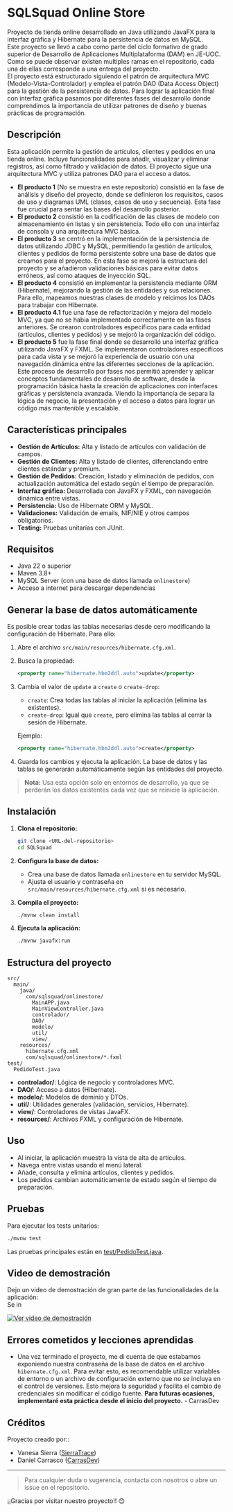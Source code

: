 # SQLSquad Online Store

Proyecto de tienda online desarrollado en Java utilizando JavaFX para la interfaz gráfica y Hibernate para la persistencia de datos en MySQL.<br>
Este proyecto se llevó a cabo como parte del ciclo formativo de grado superior de Desarrollo de Aplicaciones Multiplataforma (DAM) en JE-UOC. Como se puede observar existen multiples ramas en el repositorio, cada una de ellas corresponde a una entrega del proyecto.<br>
El proyecto está estructurado siguiendo el patrón de arquitectura MVC (Modelo-Vista-Controlador) y emplea el patrón DAO (Data Access Object) para la gestión de la persistencia de datos. Para lograr la aplicación final con interfaz gráfica pasamos por diferentes fases del desarrollo donde comprendimos la importancia de utilizar patrones de diseño y buenas prácticas de programación.

## Descripción

Esta aplicación permite la gestión de artículos, clientes y pedidos en una tienda online. Incluye funcionalidades para añadir, visualizar y eliminar registros, así como filtrado y validación de datos. El proyecto sigue una arquitectura MVC y utiliza patrones DAO para el acceso a datos.
- **El producto 1** (No se muestra en este repositorio) consistió en la fase de análisis y diseño del proyecto, donde se definieron los requisitos, casos de uso y diagramas UML (clases, casos de uso y secuencia). Esta fase fue crucial para sentar las bases del desarrollo posterior.
- **El producto 2** consistió en la codificación de las clases de modelo con almacenamiento en listas y sin persistencia. Todo ello con una interfaz de consola y una arquitectura MVC básica.
- **El producto 3** se centró en la implementación de la persistencia de datos utilizando JDBC y MySQL, permitiendo la gestión de artículos, clientes y pedidos de forma persistente sobre una base de datos que creamos para el proyecto. En esta fase se mejoró la estructura del proyecto y se añadieron validaciones básicas para evitar datos erróneos, así como ataques de inyección SQL.
- **El producto 4** consistió en implementar la persistencia mediante ORM (Hibernate), mejorando la gestión de las entidades y sus relaciones. Para ello, mapeamos nuestras clases de modelo y reicimos los DAOs para trabajar con Hibernate.
- **El producto 4.1** fue una fase de refactorización y mejora del modelo MVC, ya que no se habia implementado correctamente en las fases anteriores. Se crearon controladores específicos para cada entidad (artículos, clientes y pedidos) y se mejoró la organización del código.
- **El producto 5** fue la fase final donde se desarrolló una interfaz gráfica utilizando JavaFX y FXML. Se implementaron controladores específicos para cada vista y se mejoró la experiencia de usuario con una navegación dinámica entre las diferentes secciones de la aplicación.<br>
Este proceso de desarrollo por fases nos permitió aprender y aplicar conceptos fundamentales de desarrollo de software, desde la programación básica hasta la creación de aplicaciones con interfaces gráficas y persistencia avanzada. Viendo la importancia de separa la lógica de negocio, la presentación y el acceso a datos para lograr un código más mantenible y escalable.

## Características principales

- **Gestión de Artículos:** Alta y listado de artículos con validación de campos.
- **Gestión de Clientes:** Alta y listado de clientes, diferenciando entre clientes estándar y premium.
- **Gestión de Pedidos:** Creación, listado y eliminación de pedidos, con actualización automática del estado según el tiempo de preparación.
- **Interfaz gráfica:** Desarrollada con JavaFX y FXML, con navegación dinámica entre vistas.
- **Persistencia:** Uso de Hibernate ORM y MySQL.
- **Validaciones:** Validación de emails, NIF/NIE y otros campos obligatorios.
- **Testing:** Pruebas unitarias con JUnit.

## Requisitos

- Java 22 o superior
- Maven 3.8+
- MySQL Server (con una base de datos llamada `onlinestore`)
- Acceso a internet para descargar dependencias

## Generar la base de datos automáticamente

Es posible crear todas las tablas necesarias desde cero modificando la configuración de Hibernate. Para ello:

1. Abre el archivo `src/main/resources/hibernate.cfg.xml`.
2. Busca la propiedad:
   ```xml
   <property name="hibernate.hbm2ddl.auto">update</property>
   ```
3. Cambia el valor de `update` a `create` o `create-drop`:
   - `create`: Crea todas las tablas al iniciar la aplicación (elimina las existentes).
   - `create-drop`: Igual que `create`, pero elimina las tablas al cerrar la sesión de Hibernate.

   Ejemplo:
   ```xml
   <property name="hibernate.hbm2ddl.auto">create</property>
   ```

4. Guarda los cambios y ejecuta la aplicación. La base de datos y las tablas se generarán automáticamente según las entidades del proyecto.

> **Nota:** Usa esta opción solo en entornos de desarrollo, ya que se perderán los datos existentes cada vez que se reinicie la aplicación.

## Instalación

1. **Clona el repositorio:**
   ```sh
   git clone <URL-del-repositorio>
   cd SQLSquad
   ```

2. **Configura la base de datos:**
   - Crea una base de datos llamada `onlinestore` en tu servidor MySQL.
   - Ajusta el usuario y contraseña en `src/main/resources/hibernate.cfg.xml` si es necesario.

3. **Compila el proyecto:**
   ```sh
   ./mvnw clean install
   ```

4. **Ejecuta la aplicación:**
   ```sh
   ./mvnw javafx:run
   ```

## Estructura del proyecto

```
src/
  main/
    java/
      com/sqlsquad/onlinestore/
        MainAPP.java
        MainViewController.java
        controlador/
        DAO/
        modelo/
        util/
        view/
    resources/
      hibernate.cfg.xml
      com/sqlsquad/onlinestore/*.fxml
test/
  PedidoTest.java
```

- **controlador/**: Lógica de negocio y controladores MVC.
- **DAO/**: Acceso a datos (Hibernate).
- **modelo/**: Modelos de dominio y DTOs.
- **util/**: Utilidades generales (validación, servicios, Hibernate).
- **view/**: Controladores de vistas JavaFX.
- **resources/**: Archivos FXML y configuración de Hibernate.

## Uso

- Al iniciar, la aplicación muestra la vista de alta de artículos.
- Navega entre vistas usando el menú lateral.
- Añade, consulta y elimina artículos, clientes y pedidos.
- Los pedidos cambian automáticamente de estado según el tiempo de preparación.

## Pruebas

Para ejecutar los tests unitarios:

```sh
./mvnw test
```

Las pruebas principales están en [test/PedidoTest.java](test/PedidoTest.java).

## Video de demostración

Dejo un video de demostración de gran parte de las funcionalidades de la aplicación:<br>
Se in

[![Ver video de demostración](https://img.youtube.com/vi/KmxfsbXsp5Y/0.jpg)](https://www.youtube.com/watch?v=KmxfsbXsp5Y)


## Errores cometidos y lecciones aprendidas

- Una vez terminado el proyecto, me di cuenta de que estabamos exponiendo nuestra contraseña de la base de datos en el archivo `hibernate.cfg.xml`. Para evitar esto, es recomendable utilizar variables de entorno o un archivo de configuración externo que no se incluya en el control de versiones. Esto mejora la seguridad y facilita el cambio de credenciales sin modificar el código fuente. **Para futuras ocasiones, implementaré esta práctica desde el inicio del proyecto.** - CarrasDev

## Créditos

Proyecto creado por::

- Vanesa Sierra ([SierraTrace](https://github.com/sierratrace))
- Daniel Carrasco ([CarrasDev](https://github.com/CarrasDev))

---

> Para cualquier duda o sugerencia, contacta con nosotros o abre un issue en el repositorio.

¡¡Gracias por visitar nuestro proyecto!! 😊
